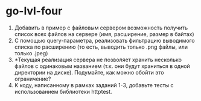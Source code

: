 # go-lvl-four
1. Добавить в пример с файловым сервером возможность получить список всех файлов
на сервере (имя, расширение, размер в байтах)
2. С помощью query-параметра, реализовать фильтрацию выводимого списка по
расширению (то есть, выводить только .png файлы, или только .jpeg)
3. *Текущая реализация сервера не позволяет хранить несколько файлов с одинаковым
названием (т.к. они будут храниться в одной директории на диске). Подумайте, как
можно обойти это ограничение?
4. К коду, написанному в рамках заданий 1-3, добавьте тесты с использованием
библиотеки httptest.
